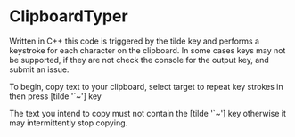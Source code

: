 # ClipboardTyper
Written in C++ this code is triggered by the tilde key and performs a keystroke for each character on the clipboard. In some cases keys may not be supported, if they are not check the console for the output key, and submit an issue.

To begin, copy text to your clipboard, select target to repeat key strokes in then press [tilde '`~'] key

The text you intend to copy must not contain the [tilde '`~'] key otherwise it may intermittently stop copying.
